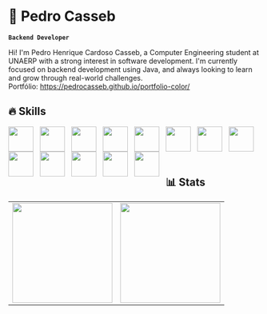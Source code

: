 # 🤖 Pedro Casseb

**`Backend Developer`**

Hi! I'm Pedro Henrique Cardoso Casseb, a Computer Engineering student at UNAERP with a strong interest in software development. I'm currently focused on backend development using Java, and always looking to learn and grow through real-world challenges. <br/>Portfólio: https://pedrocasseb.github.io/portfolio-color/

## 🔥 Skills

<img align="left" style="padding-right: 10px;" width="50px" src="https://cdn.jsdelivr.net/gh/devicons/devicon@latest/icons/html5/html5-original.svg" />
<img align="left" style="padding-right: 10px;" width="50px" src="https://cdn.jsdelivr.net/gh/devicons/devicon@latest/icons/css3/css3-original.svg" />
<img align="left" style="padding-right: 10px;" width="50px" src="https://cdn.jsdelivr.net/gh/devicons/devicon@latest/icons/tailwindcss/tailwindcss-original.svg" />
<img align="left" style="padding-right: 10px;" width="50px" src="https://cdn.jsdelivr.net/gh/devicons/devicon@latest/icons/javascript/javascript-original.svg" />
<img align="left" style="padding-right: 10px;" width="50px" src="https://cdn.jsdelivr.net/gh/devicons/devicon@latest/icons/typescript/typescript-original.svg" />
<img align="left" style="padding-right: 10px;" width="50px" src="https://cdn.jsdelivr.net/gh/devicons/devicon@latest/icons/react/react-original.svg" />
<img align="left" style="padding-right: 10px;" width="50px" src="https://cdn.jsdelivr.net/gh/devicons/devicon@latest/icons/nextjs/nextjs-original.svg" />
<img align="left" style="padding-right: 10px;" width="50px" src="https://cdn.jsdelivr.net/gh/devicons/devicon@latest/icons/angular/angular-original.svg" />
<img align="left" style="padding-right: 10px;" width="50px" src="https://cdn.jsdelivr.net/gh/devicons/devicon@latest/icons/python/python-original.svg" />
<img align="left" style="padding-right: 10px;" width="50px" src="https://cdn.jsdelivr.net/gh/devicons/devicon@latest/icons/java/java-original.svg" />
<img align="left" style="padding-right: 10px;" width="50px" src="https://cdn.jsdelivr.net/gh/devicons/devicon@latest/icons/c/c-original.svg" />
<img align="left" style="padding-right: 10px;" width="50px" src="https://cdn.jsdelivr.net/gh/devicons/devicon@latest/icons/mongodb/mongodb-original.svg" />
<img align="left" style="padding-right: 10px;" width="50px" src="https://cdn.jsdelivr.net/gh/devicons/devicon@latest/icons/git/git-original.svg" />

<br><br><br><br>


## 📊 Stats



<table>
  <tr>
    <td>
      <img height="200" src="https://github-readme-stats.vercel.app/api?username=pedrocasseb&show_icons=true&theme=city_lights" />
    </td>
    <td>
      <img height="200" src="https://github-readme-stats.vercel.app/api/top-langs/?username=pedrocasseb&theme=city_lights&layout=compact" />
    </td>
  </tr>
</table>

          
